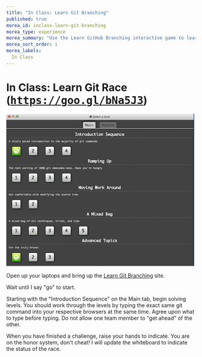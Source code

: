 ```yaml
---
title: "In Class: Learn Git Branching"
published: true
morea_id: inclass-learn-git-branching
morea_type: experience
morea_summary: "Use the Learn GitHub Branching interactive game to learn about Git"
morea_sort_order: 1
morea_labels:
  In Class
---
```


# In Class: Learn Git Race (<tt>https://goo.gl/bNa5J3</tt>)

![](lgb-levels.png)


Open up your laptops and bring up the [Learn Git Branching](https://pcottle.github.io/learnGitBranching/) site.

Wait until I say "go" to start.

Starting with the "Introduction Sequence" on the Main tab, begin solving levels.  You should work through the levels by typing the exact same git command into your respective browsers at the same time.  Agree upon what to type before typing. Do not allow one team member to "get ahead" of the other.

When you have finished a challenge, raise your hands to indicate. You are on the honor system, don't cheat! I will update the whiteboard to indicate the status of the race.
